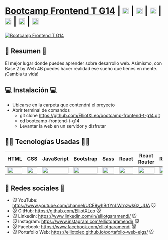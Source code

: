 # [Bootcamp Frontend T G14](https://elliotxleo.github.io/bootcamp-frontend-t-g14/) | [<img src="https://i.postimg.cc/dtPYcvbM/youtube.png" alt="YouTube" height="20px"/>](https://www.youtube.com/channel/UCE9whBrtYnLWrpzwk6z_JUA) | [<img src="https://i.postimg.cc/5NBMxTJX/github.png" alt="GitHub" height="20px"/>](https://github.com/ElliotXLeo) | [<img src="https://i.postimg.cc/J7BLFtdc/linkedin.png" alt="Linkedin" height="20px"/>](https://www.linkedin.com/in/elliotgaramendi/) | [<img src="https://i.postimg.cc/sfJtqS4W/instagram.png" alt="Instagram" height="20px"/>](https://www.instagram.com/elliotgaramendi/) | [<img src="https://i.postimg.cc/7YHyZXZX/facebook.png" alt="Facebook" height="20px"/>](https://www.facebook.com/elliotgaramendi) | [<img src="https://i.postimg.cc/65TVxg9t/world-globe.png" alt="Portafolio Web" height="20px"/>](https://elliotxleo.github.io/portafolio-web-elgs/)

[![Bootcamp Frontend T G14](https://i.postimg.cc/kg2k7v3P/lp-b2-w-4b-elgs.png)](https://elliotxleo.github.io/bootcamp-frontend-t-g14/)

## 📜 Resumen 📜
El mejor lugar donde puedes aprender sobre desarrollo web. Asimismo, con Base 2 by Web 4B puedes hacer realidad ese sueño que tienes en mente. ¡Cambia tu vida!

## 💻 Instalación 💻
- Ubicarse en la carpeta que contendrá el proyecto
- Abrir terminal de comandos
  - git clone https://github.com/ElliotXLeo/bootcamp-frontend-t-g14.git
  - cd bootcamp-frontend-t-g14
  - Levantar la web en un servidor y disfrutar

## 👨‍💻 Tecnologías Usadas 👨‍💻
<table>
  <thead>
    <tr>
      <th>HTML</th>
      <th>CSS</th>
      <th>JavaScript</th>
      <th>Bootstrap</th>
      <th>Sass</th>
      <th>React</th>
      <th>React Router</th>
      <th>Redux</th>
      <th>Axios</th>
      <th>Firebase</th>
      <th>Jest</th>
    </tr>
  </thead>
  <tbody>
    <tr>
      <td>
        <img src="https://i.postimg.cc/rF6WrLjr/html.png" width="100%" />
      </td>
      <td>
        <img src="https://i.postimg.cc/mgSDG9F2/css.png" width="100%" />
      </td>
      <td>
        <img src="https://upload.wikimedia.org/wikipedia/commons/thumb/9/99/Unofficial_JavaScript_logo_2.svg/1200px-Unofficial_JavaScript_logo_2.svg.png" width="100%" />
      </td>
      <td>
        <img
          src="https://upload.wikimedia.org/wikipedia/commons/thumb/b/b2/Bootstrap_logo.svg/1200px-Bootstrap_logo.svg.png"
          width="100%" />
      </td>
      <td>
        <img src="https://miro.medium.com/max/512/1*9U1toerFxB8aiFRreLxEUQ.png" width="100%" />
      </td>
      <td>
        <img src="https://upload.wikimedia.org/wikipedia/commons/thumb/a/a7/React-icon.svg/1280px-React-icon.svg.png"
          width="100%" />
      </td>
      <td>
        <img src="https://iconape.com/wp-content/files/sm/371377/svg/371377.svg" width="100%" />
      </td>
      <td>
        <img src="https://upload.wikimedia.org/wikipedia/commons/4/49/Redux.png" width="100%" />
      </td>
      <td>
        <img
          src="https://upload.wikimedia.org/wikipedia/commons/thumb/3/35/Axios_logo_%282017%29.svg/1200px-Axios_logo_%282017%29.svg.png"
          width="100%" />
      </td>
      <td>
        <img
          src="https://www.gstatic.com/devrel-devsite/prod/vb4b5f40392bd9ba34d31c8578d2b4bd0a5bd852eabd9554190f5a24f31b598a8/firebase/images/touchicon-180.png"
          width="100%" />
      </td>
      <td>
        <img
          src="https://nx.dev/documentation/shared/jest-logo.png"
          width="100%" />
      </td>
    </tr>
  </tbody>
</table>

## 🤗 Redes sociales 🤗
- 🐭 YouTube: https://www.youtube.com/channel/UCE9whBrtYnLWrpzwk6z_JUA 🐭
- 🐭 GitHub: https://github.com/ElliotXLeo 🐭
- 🐭 LinkedIn: https://www.linkedin.com/in/elliotgaramendi/ 🐭
- 🐭 Instagram: https://www.instagram.com/elliotgaramendi/ 🐭
- 🐭 Facebook: https://www.facebook.com/elliotgaramendi 🐭
- 🐭 Portafolio Web: https://elliotxleo.github.io/portafolio-web-elgs/ 🐭